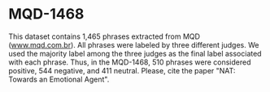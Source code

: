 # MQD-1468
This dataset contains 1,465 phrases extracted from MQD (www.mqd.com.br).  All phrases were labeled by three different judges. We used the majority label among the three judges as the final label associated with each phrase. Thus, in the MQD-1468,  510 phrases were considered positive, 544  negative, and 411 neutral. Please, cite the paper "NAT: Towards an Emotional Agent".

